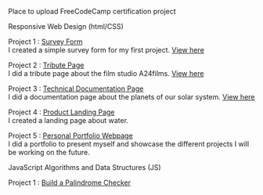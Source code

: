 Place to upload FreeCodeCamp certification project

Responsive Web Design (html/CSS) 

Project 1 : [Survey Form](https://www.freecodecamp.org/learn/2022/responsive-web-design/build-a-survey-form-project/build-a-survey-form) \
I created a simple survey form for my first project. [View here](https://github.com/clembias/frecodecamp/tree/main/responsive-web-design/Project_1_surveyv1.0)

Project 2 : [Tribute Page](https://www.freecodecamp.org/learn/2022/responsive-web-design/build-a-tribute-page-project/build-a-tribute-page) \
I did a tribute page about the film studio A24films. [View here](https://github.com/clembias/frecodecamp/tree/main/responsive-web-design/Project_2_tributev1.0)

Project 3 : [Technical Documentation Page](https://www.freecodecamp.org/learn/2022/responsive-web-design/build-a-technical-documentation-page-project/build-a-technical-documentation-page) \
I did a documentation page about the planets of our solar system. [View here](https://github.com/clembias/frecodecamp/tree/main/responsive-web-design/Project_3_documentationv1.0)

Project 4 : [Product Landing Page](https://www.freecodecamp.org/learn/2022/responsive-web-design/build-a-product-landing-page-project/build-a-product-landing-page) \
I created a landing page about water.

Project 5 : [Personal Portfolio Webpage](https://www.freecodecamp.org/learn/2022/responsive-web-design/build-a-personal-portfolio-webpage-project/build-a-personal-portfolio-webpage) \
I did a portfolio to present myself and showcase the different projects I will be working on the future.

JavaScript Algorithms and Data Structures (JS)

Project 1 : [Build a Palindrome Checker](https://www.freecodecamp.org/learn/javascript-algorithms-and-data-structures-v8/build-a-palindrome-checker-project/build-a-palindrome-checker)
